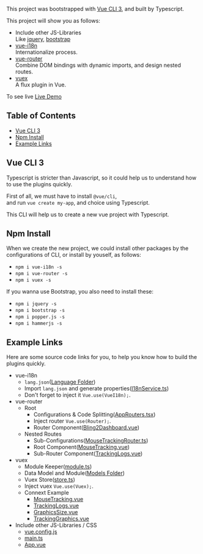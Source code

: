 This project was bootstrapped with [Vue CLI 3](https://cli.vuejs.org/), and built by Typescript.

This project will show you as follows:
- Include other JS-Libraries<br>
  Like [jquery](https://www.npmjs.com/package/jquery), [bootstrap](https://www.npmjs.com/package/bootstrap)
- [vue-i18n](https://www.npmjs.com/package/vue-i18n)<br>
  Internationalize process.
- [vue-router](https://www.npmjs.com/package/vue-router)<br>
  Combine DOM bindings with dynamic imports, and design nested routes.
- [vuex](https://www.npmjs.com/package/vuex)<br>
  A flux plugin in Vue.

To see live [Live Demo](https://tabacotaco.github.io/vue-example)

## Table of Contents
- [Vue CLI 3](#vue-cli-3)
- [Npm Install](#npm-install)
- [Example Links](#example-links)

## Vue CLI 3

Typescript is stricter than Javascript, so it could help us to understand how to use the plugins quickly.

First of all, we must have to install `@vue/cli`,<br>
and run `vue create my-app`, and choice using Typescript.

This CLI will help us to create a new vue project with Typescript.

## Npm Install

When we create the new project, we could install other packages by the configurations of CLI,
or install by youself, as follows:
* `npm i vue-i18n -s`
* `npm i vue-router -s`
* `npm i vuex -s`

If you wanna use Bootstrap, you also need to install these:
* `npm i jquery -s`
* `npm i bootstrap -s`
* `npm i popper.js -s`
* `npm i hammerjs -s`

## Example Links

Here are some source code links for you, to help you know how to build the plugins quickly.
- vue-i18n
  - `lang.json`([Language Folder](https://github.com/Tabacotaco/vue-example/tree/master/src/assets/i18n))
  - Import `lang.json` and generate properties([I18nService.ts](https://github.com/Tabacotaco/vue-example/blob/master/src/services/I18nService.ts))
  - Don't forget to inject it `Vue.use(VueI18n);`. 
- vue-router
  - Root
    - Configurations & Code Splitting([AppRouters.tsx](https://github.com/Tabacotaco/vue-example/blob/master/src/app/AppRouter.ts))
    - Inject router `Vue.use(Router);`.
    - Router Component([Bling2Dashboard.vue](https://github.com/Tabacotaco/vue-example/blob/master/src/app/bling2-dashboard/Bling2Dashboard.vue))
  - Nested Routes
    - Sub-Configurations([MouseTrackingRouter.ts](https://github.com/Tabacotaco/vue-example/blob/master/src/app/mouse-tracking/MouseTrackingRouter.ts))
    - Root Component([MouseTracking.vue](https://github.com/Tabacotaco/vue-example/blob/master/src/app/mouse-tracking/MouseTracking.vue))
    - Sub-Router Component([TrackingLogs.vue](https://github.com/Tabacotaco/vue-example/blob/master/src/app/mouse-tracking/%40components/TrackingLogs.vue))
- vuex
  - Module Keeper([module.ts](https://github.com/Tabacotaco/vue-example/blob/master/src/vuex/module.ts))
  - Data Model and Module([Models Folder](https://github.com/Tabacotaco/vue-example/tree/master/src/vuex/models))
  - Vuex Store([store.ts](https://github.com/Tabacotaco/vue-example/blob/master/src/vuex/store.ts))
  - Inject vuex `Vue.use(Vuex);`.
  - Connext Example
    - [MouseTracking.vue](https://github.com/Tabacotaco/vue-example/blob/master/src/app/mouse-tracking/MouseTracking.vue)
    - [TrackingLogs.vue](https://github.com/Tabacotaco/vue-example/blob/master/src/app/mouse-tracking/%40components/TrackingLogs.vue)
    - [GraphicsSize.vue](https://github.com/Tabacotaco/vue-example/blob/master/src/app/mouse-tracking/%40components/GraphicsSize.vue)
    - [TrackingGraphics.vue](https://github.com/Tabacotaco/vue-example/blob/master/src/app/%40components/TrackingGraphics.vue)
- Include other JS-Libraries / CSS
  - [vue.config.js](https://github.com/Tabacotaco/vue-example/blob/master/vue.config.js)
  - [main.ts](https://github.com/Tabacotaco/vue-example/blob/master/src/main.ts)
  - [App.vue](https://github.com/Tabacotaco/vue-example/blob/master/src/app/App.vue)
